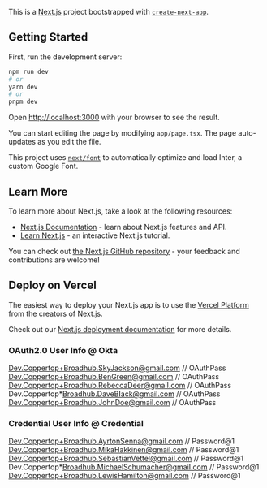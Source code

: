 This is a [Next.js](https://nextjs.org/) project bootstrapped with [`create-next-app`](https://github.com/vercel/next.js/tree/canary/packages/create-next-app).

## Getting Started

First, run the development server:

```bash
npm run dev
# or
yarn dev
# or
pnpm dev
```

Open [http://localhost:3000](http://localhost:3000) with your browser to see the result.

You can start editing the page by modifying `app/page.tsx`. The page auto-updates as you edit the file.

This project uses [`next/font`](https://nextjs.org/docs/basic-features/font-optimization) to automatically optimize and load Inter, a custom Google Font.

## Learn More

To learn more about Next.js, take a look at the following resources:

- [Next.js Documentation](https://nextjs.org/docs) - learn about Next.js features and API.
- [Learn Next.js](https://nextjs.org/learn) - an interactive Next.js tutorial.

You can check out [the Next.js GitHub repository](https://github.com/vercel/next.js/) - your feedback and contributions are welcome!

## Deploy on Vercel

The easiest way to deploy your Next.js app is to use the [Vercel Platform](https://vercel.com/new?utm_medium=default-template&filter=next.js&utm_source=create-next-app&utm_campaign=create-next-app-readme) from the creators of Next.js.

Check out our [Next.js deployment documentation](https://nextjs.org/docs/deployment) for more details.


### OAuth2.0 User Info @ Okta 
  Dev.Coppertop+Broadhub.SkyJackson@gmail.com // OAuthPass
  Dev.Coppertop+Broadhub.BenGreen@gmail.com // OAuthPass
  Dev.Coppertop+Broadhub.RebeccaDeer@gmaiI.com // OAuthPass
  Dev.Coppertop*Broadhub.DaveBIack@gmaiI.com // OAuthPass
  Dev.Coppertop+Broadhub.JohnDoe@gmail.com // OAuthPass

  ### Credential User Info @ Credential 
  Dev.Coppertop+Broadhub.AyrtonSenna@gmail.com // Password@1
  Dev.Coppertop+Broadhub.MikaHakkinen@gmail.com // Password@1
  Dev.Coppertop+Broadhub.SebastianVettel@gmaiI.com // Password@1
  Dev.Coppertop*Broadhub.MichaelSchumacher@gmaiI.com // Password@1
  Dev.Coppertop+Broadhub.LewisHamilton@gmail.com // Password@1